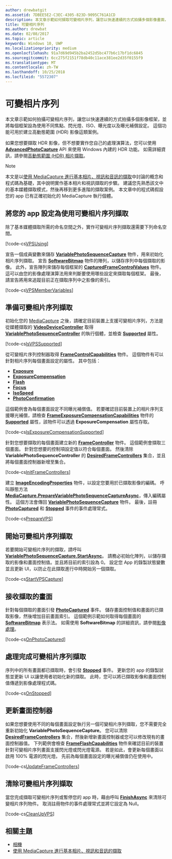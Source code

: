 ```yaml
---
author: drewbatgit
ms.assetid: 7DBEE5E2-C3EC-4305-823D-9095C761A1CD
description: 本文章示範如何擷取可變相片序列，讓您以快速連續的方式拍攝多個影像畫面，並針對每個畫面使用不同焦點、閃光燈、ISO、曝光度及曝光補償設定進行設定。
title: 可變相片序列
ms.author: drewbat
ms.date: 02/08/2017
ms.topic: article
keywords: Windows 10, UWP
ms.localizationpriority: medium
ms.openlocfilehash: 91a7d69d945b2ba2452d5bc477b6c17bf1dc6845
ms.sourcegitcommit: 6cc275f2151f78db40c11ace381ee2d35f0155f9
ms.translationtype: MT
ms.contentlocale: zh-TW
ms.lasthandoff: 10/25/2018
ms.locfileid: "5572307"
---
```

# <a name="variable-photo-sequence"></a>可變相片序列



本文章示範如何拍攝可變相片序列，讓您以快速連續的方式拍攝多個影像框架，並將每個框架設為使用不同焦點、閃光燈、ISO、曝光度以及曝光補償設定。 這個功能可用於建立高動態範圍 (HDR) 影像這類案例。

如果您想要擷取 HDR 影像，但不想要實作您自己的處理演算法，您可以使用 [**AdvancedPhotoCapture**](https://msdn.microsoft.com/library/windows/apps/mt181386) API 來使用 Windows 內建的 HDR 功能。 如需詳細資訊，請參閱[高動態範圍 (HDR) 相片擷取](high-dynamic-range-hdr-photo-capture.md)。

> [!NOTE] 
> 本文是以[使用 MediaCapture 進行基本相片、視訊和音訊的擷取](basic-photo-video-and-audio-capture-with-MediaCapture.md)中討論的概念和程式碼為基礎，其中說明實作基本相片和視訊擷取的步驟。 建議您先熟悉該文中的基本媒體擷取模式，然後再移到更多進階的擷取案例。 本文章中的程式碼假設您的 app 已有正確初始化的 MediaCapture 執行個體。

## <a name="set-up-your-app-to-use-variable-photo-sequence-capture"></a>將您的 app 設定為使用可變相片序列擷取

除了基本媒體擷取所需的命名空間之外，實作可變相片序列擷取還需要下列命名空間。

[!code-cs[VPSUsing](./code/BasicMediaCaptureWin10/cs/MainPage.xaml.cs#SnippetVPSUsing)]

宣告一個成員變數來儲存 [**VariablePhotoSequenceCapture**](https://msdn.microsoft.com/library/windows/apps/dn652564) 物件，用來初始化相片序列擷取。 宣告 [**SoftwareBitmap**](https://msdn.microsoft.com/library/windows/apps/dn887358) 物件的陣列，以儲存序列中每個擷取的影像。 此外，宣告陣列來儲存每個框架的 [**CapturedFrameControlValues**](https://msdn.microsoft.com/library/windows/apps/dn608020) 物件。 這可以由您的影像處理演算法用來判斷要使用哪些設定來擷取每個框架。 最後，請宣告將用來追蹤目前正在擷取序列中之影像的索引。

[!code-cs[VPSMemberVariables](./code/BasicMediaCaptureWin10/cs/MainPage.xaml.cs#SnippetVPSMemberVariables)]

## <a name="prepare-the-variable-photo-sequence-capture"></a>準備可變相片序列擷取

初始化您的 [MediaCapture](capture-photos-and-video-with-mediacapture.md) 之後，請確定目前裝置上支援可變相片序列，方法是從媒體擷取的 [**VideoDeviceController**](https://msdn.microsoft.com/library/windows/apps/br226825) 取得 [**VariablePhotoSequenceController**](https://msdn.microsoft.com/library/windows/apps/dn640573) 的執行個體，並檢查 [**Supported**](https://msdn.microsoft.com/library/windows/apps/dn640580) 屬性。

[!code-cs[IsVPSSupported](./code/BasicMediaCaptureWin10/cs/MainPage.xaml.cs#SnippetIsVPSSupported)]

從可變相片序列控制器取得 [**FrameControlCapabilities**](https://msdn.microsoft.com/library/windows/apps/dn652548) 物件。 這個物件有可以針對相片序列每個畫面設定的屬性。 其中包括：

-   [**Exposure**](https://msdn.microsoft.com/library/windows/apps/dn652552)
-   [**ExposureCompensation**](https://msdn.microsoft.com/library/windows/apps/dn652560)
-   [**Flash**](https://msdn.microsoft.com/library/windows/apps/dn652566)
-   [**Focus**](https://msdn.microsoft.com/library/windows/apps/dn652570)
-   [**IsoSpeed**](https://msdn.microsoft.com/library/windows/apps/dn652574)
-   [**PhotoConfirmation**](https://msdn.microsoft.com/library/windows/apps/dn652578)

這個範例會為每個畫面設定不同曝光補償值。 若要確認目前裝置上的相片序列支援曝光補償，請檢查 [**FrameExposureCompensationCapabilities**](https://msdn.microsoft.com/library/windows/apps/dn652628) 物件的 [**Supported**](https://msdn.microsoft.com/library/windows/apps/dn278905) 屬性，該物件可以透過 **ExposureCompensation** 屬性存取。

[!code-cs[IsExposureCompensationSupported](./code/BasicMediaCaptureWin10/cs/MainPage.xaml.cs#SnippetIsExposureCompensationSupported)]

針對您想要擷取的每個畫面建立新的 [**FrameController**](https://msdn.microsoft.com/library/windows/apps/dn652582) 物件。 這個範例會擷取三個畫面。 針對您想要的控制項設定值以符合每個畫面。 然後清除 **VariablePhotoSequenceController** 的 [**DesiredFrameControllers**](https://msdn.microsoft.com/library/windows/apps/dn640574) 集合，並且將每個畫面控制器新增至集合。

[!code-cs[InitFrameControllers](./code/BasicMediaCaptureWin10/cs/MainPage.xaml.cs#SnippetInitFrameControllers)]

建立 [**ImageEncodingProperties**](https://msdn.microsoft.com/library/windows/apps/hh700993) 物件，以設定您要用於已擷取影像的編碼。 呼叫靜態方法 [**MediaCapture.PrepareVariablePhotoSequenceCaptureAsync**](https://msdn.microsoft.com/library/windows/apps/dn608097)，傳入編碼屬性。 這個方法會傳回 [**VariablePhotoSequenceCapture**](https://msdn.microsoft.com/library/windows/apps/dn652564) 物件。 最後，註冊 [**PhotoCaptured**](https://msdn.microsoft.com/library/windows/apps/dn652573) 和 [**Stopped**](https://msdn.microsoft.com/library/windows/apps/dn652585) 事件的事件處理常式。

[!code-cs[PrepareVPS](./code/BasicMediaCaptureWin10/cs/MainPage.xaml.cs#SnippetPrepareVPS)]

## <a name="start-the-variable-photo-sequence-capture"></a>開始可變相片序列擷取

若要開始可變相片序列的擷取，請呼叫 [**VariablePhotoSequenceCapture.StartAsync**](https://msdn.microsoft.com/library/windows/apps/dn652577)。 請務必初始化陣列，以儲存擷取的影像和畫面控制值。並且將目前的索引設為 0。 設定您 App 的錄製狀態變數並且更新 UI，以防止在此擷取進行中時開始另一個擷取。

[!code-cs[StartVPSCapture](./code/BasicMediaCaptureWin10/cs/MainPage.xaml.cs#SnippetStartVPSCapture)]

## <a name="receive-the-captured-frames"></a>接收擷取的畫面

針對每個擷取的畫面引發 [**PhotoCaptured**](https://msdn.microsoft.com/library/windows/apps/dn652573) 事件。 儲存畫面控制值和畫面的已擷取影像，然後增加目前畫面索引。 這個範例示範如何取得每個畫面的 [**SoftwareBitmap**](https://msdn.microsoft.com/library/windows/apps/dn887358) 表示法。 如需使用 **SoftwareBitmap** 的詳細資訊，請參閱[影像處理](imaging.md)。

[!code-cs[OnPhotoCaptured](./code/BasicMediaCaptureWin10/cs/MainPage.xaml.cs#SnippetOnPhotoCaptured)]

## <a name="handle-the-completion-of-the-variable-photo-sequence-capture"></a>處理完成可變相片序列擷取

序列中的所有畫面都已擷取時，會引發 [**Stopped**](https://msdn.microsoft.com/library/windows/apps/dn652585) 事件。 更新您的 app 的錄製狀態並更新 UI 以讓使用者初始化新的擷取。 此時，您可以將已擷取影像和畫面控制值傳遞到影像處理程式碼。

[!code-cs[OnStopped](./code/BasicMediaCaptureWin10/cs/MainPage.xaml.cs#SnippetOnStopped)]

## <a name="update-frame-controllers"></a>更新畫面控制器

如果您想要使用不同的每個畫面設定執行另一個可變相片序列擷取，您不需要完全重新初始化 **VariablePhotoSequenceCapture**。 您可以清除 [**DesiredFrameControllers**](https://msdn.microsoft.com/library/windows/apps/dn640574) 集合，然後新增新畫面控制器或您可以修改現有的畫面控制器值。 下列範例會檢查 [**FrameFlashCapabilities**](https://msdn.microsoft.com/library/windows/apps/dn652657) 物件來確認目前的裝置針對可變相片序列畫面支援閃光燈或閃光燈電源。 若是如此，會更新每個畫面以啟用 100% 電源的閃光燈。 先前為每個畫面設定的曝光補償值仍在使用中。

[!code-cs[UpdateFrameControllers](./code/BasicMediaCaptureWin10/cs/MainPage.xaml.cs#SnippetUpdateFrameControllers)]

## <a name="clean-up-the-variable-photo-sequence-capture"></a>清除可變相片序列擷取

當您完成擷取可變相片序列或暫停您的 app 時，藉由呼叫 [**FinishAsync**](https://msdn.microsoft.com/library/windows/apps/dn652569) 來清除可變相片序列物件。 取消註冊物件的事件處理常式並將它設定為 Null。

[!code-cs[CleanUpVPS](./code/BasicMediaCaptureWin10/cs/MainPage.xaml.cs#SnippetCleanUpVPS)]

## <a name="related-topics"></a>相關主題

* [相機](camera.md)
* [使用 MediaCapture 進行基本相片、視訊和音訊的擷取](basic-photo-video-and-audio-capture-with-MediaCapture.md)
 

 




